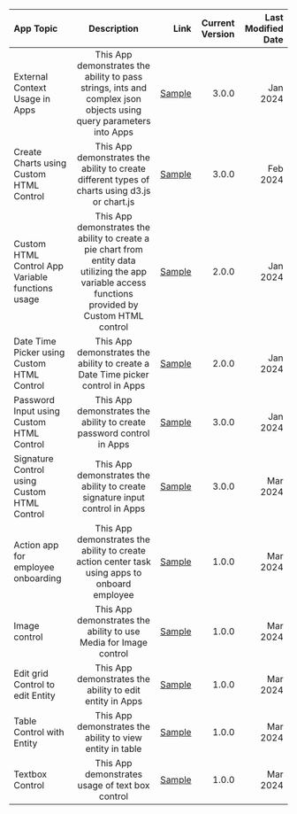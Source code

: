 | App Topic      | Description | Link     | Current Version | Last Modified Date | 
| :---        |    :----:   |          ---: | ---: | ---: |
| External Context Usage in Apps      | This App demonstrates the ability to pass strings, ints and complex json objects using query parameters into Apps       |  [Sample](https://github.com/UiPath/AppsClientSample/blob/master/demo-apps/expressions/ExternalContext_3.0.0_DemoApp.uiapp) |3.0.0 | Jan 2024| 
| Create Charts using Custom HTML Control       | This App demonstrates the ability to create different types of charts using d3.js or chart.js       |  [Sample](https://github.com/UiPath/AppsClientSample/blob/master/demo-apps/controls/custom-html/CustomHTMLChart_DemoApp.uiapp) |3.0.0| Feb 2024| 
| Custom HTML Control App Variable functions usage      | This App demonstrates the ability to create a pie chart from entity data utilizing the app variable access functions provided by Custom HTML control |  [Sample](https://github.com/UiPath/AppsClientSample/blob/master/demo-apps/controls/custom-html/CustomHTMLPieChart_DemoApp.zip) |2.0.0| Jan 2024| 
| Date Time Picker using Custom HTML Control     | This App demonstrates the ability to create a Date Time picker control in Apps |  [Sample](https://github.com/UiPath/AppsClientSample/blob/master/demo-apps/controls/custom-html/CustomHTMLDateTimeControl_DemoApp.uiapp) |2.0.0| Jan 2024| 
| Password Input using Custom HTML Control     | This App demonstrates the ability to create password control in Apps |  [Sample](https://github.com/UiPath/AppsClientSample/blob/master/demo-apps/controls/custom-html/CustomHTMLPasswordControl_DemoApp.uiapp) |3.0.0 | Jan 2024| 
| Signature Control using Custom HTML Control     | This App demonstrates the ability to create signature input control in Apps |  [Sample](https://github.com/UiPath/AppsClientSample/blob/master/demo-apps/controls/custom-html/CustomHTMLSignature_DemoApp.uiapp) |3.0.0 | Mar 2024| 
| Action app for employee onboarding     | This App demonstrates the ability to create action center task using apps to onboard employee |  [Sample](https://github.com/UiPath/AppsClientSample/blob/master/demo-apps/integrations/action-center-app/App_BuildADeskNew.uiapp) |1.0.0 | Mar 2024|
| Image control    | This App demonstrates the ability to use Media for Image control |  [Sample](https://github.com/UiPath/AppsClientSample/blob/master/demo-apps/controls/Image/Image_Control_Demo_App.uiapp) |1.0.0 | Mar 2024|
| Edit grid Control to edit Entity     | This App demonstrates the ability to edit entity in Apps |  [Sample](https://github.com/UiPath/AppsClientSample/blob/master/demo-apps/controls/edit-grid/EditGridEntity_DemoApp.zip) |1.0.0 | Mar 2024| 
| Table Control with Entity     | This App demonstrates the ability to view entity in table |  [Sample](https://github.com/UiPath/AppsClientSample/blob/master/demo-apps/controls/table/TableEntity_DemoApp.zip) |1.0.0 | Mar 2024| 
| Textbox Control     | This App demonstrates usage of text box control |  [Sample](https://github.com/UiPath/AppsClientSample/blob/master/demo-apps/controls/textbox/Textbox_Control_Demo_App.uiapp) |1.0.0 | Mar 2024|